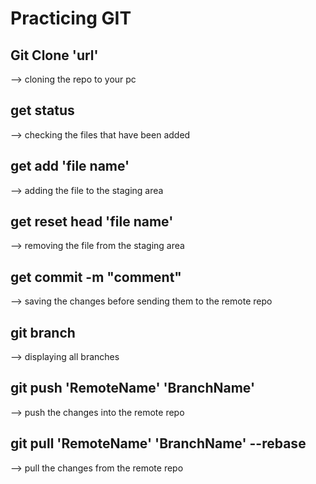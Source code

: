# Practicing GIT

## Git Clone 'url'             
--> cloning the repo to your pc
## get status                  
--> checking the files that have been added
## get add 'file name'         
--> adding the file to the staging area
## get reset head 'file name'  
--> removing the file from the staging area
## get commit -m "comment"     
--> saving the changes before sending them to the remote repo
## git branch
--> displaying all branches
## git push 'RemoteName' 'BranchName'
--> push the changes into the remote repo
## git pull 'RemoteName' 'BranchName' --rebase
--> pull the changes from the remote repo



